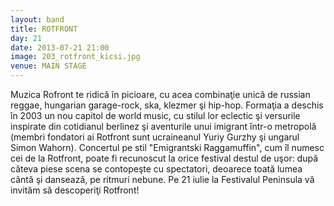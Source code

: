 ```yaml
---
layout: band
title: ROTFRONT
day: 21
date: 2013-07-21 21:00
image: 203_rotfront_kicsi.jpg
venue: MAIN STAGE
---
```


Muzica Rofront te ridică în picioare, cu acea combinaţie unică de russian reggae, hungarian garage-rock, ska, klezmer şi hip-hop. Formaţia a deschis în 2003 un nou capitol de world music, cu stilul lor eclectic şi versurile inspirate din cotidianul berlinez şi aventurile unui imigrant într-o metropolă (membri fondatori ai Rotfront sunt ucraineanul Yuriy Gurzhy şi ungarul Simon Wahorn). Concertul pe stil &quot;Emigrantski Raggamuffin&quot;, cum îl numesc cei de la Rotfront, poate fi recunoscut la orice festival destul de uşor: după câteva piese scena se contopeşte cu spectatori, deoarece toată lumea cântă şi dansează, pe ritmuri nebune. Pe 21 iulie la Festivalul Peninsula vă invităm să descoperiţi Rotfront!
